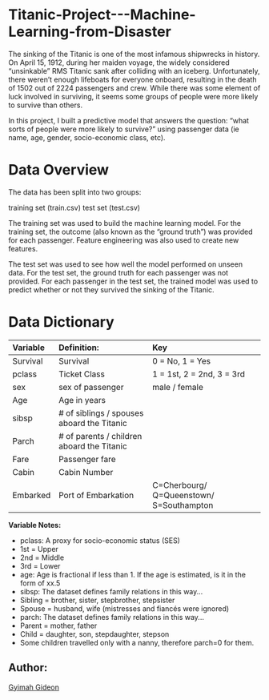 # Titanic-Project---Machine-Learning-from-Disaster

The sinking of the Titanic is one of the most infamous shipwrecks in history.
On April 15, 1912, during her maiden voyage, the widely considered “unsinkable” RMS Titanic sank after colliding with an iceberg. Unfortunately, there weren’t enough lifeboats for everyone onboard, resulting in the death of 1502 out of 2224 passengers and crew.
While there was some element of luck involved in surviving, it seems some groups of people were more likely to survive than others.

In this project, I built a predictive model that answers the question: “what sorts of people were more likely to survive?” using passenger data (ie name, age, gender, socio-economic class, etc).

# Data Overview
The data has been split into two groups:

training set (train.csv)
test set (test.csv)

The training set was used to build the machine learning model. For the training set, the outcome (also known as the “ground truth”) was provided for each passenger. Feature engineering was also used to create new features.

The test set was used to see how well the model performed on unseen data. For the test set, the ground truth for each passenger was not provided. For each passenger in the test set, the trained model was used to predict whether or not they survived the sinking of the Titanic.

# Data Dictionary
| Variable      | Definition:       | Key   |
| :------------ |:--------------- |:-----|
| Survival      | Survival     |0 = No, 1 = Yes|
| pclass        | Ticket Class     |1 = 1st, 2 = 2nd, 3 = 3rd|
| sex           | sex of passenger |male / female|
| Age           | Age in years |  |
|sibsp          |# of siblings / spouses aboard the Titanic|  |
|Parch          |# of parents / children aboard the Titanic|  |
| Fare          | Passenger fare   |  |
|Cabin          |Cabin Number|  |
| Embarked      | Port of Embarkation|C=Cherbourg/ Q=Queenstown/ S=Southampton|

**Variable Notes:**
- pclass: A proxy for socio-economic status (SES)
- 1st = Upper
- 2nd = Middle
- 3rd = Lower
- age: Age is fractional if less than 1. If the age is estimated, is it in the form of xx.5
- sibsp: The dataset defines family relations in this way...
- Sibling = brother, sister, stepbrother, stepsister
- Spouse = husband, wife (mistresses and fiancés were ignored)
- parch: The dataset defines family relations in this way...
- Parent = mother, father
- Child = daughter, son, stepdaughter, stepson
- Some children travelled only with a nanny, therefore parch=0 for them.

## Author:
[Gyimah Gideon](https://www.linkedin.com/in/gideon-gyimah-08268b243/) 
